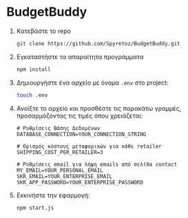 # BudgetBuddy


1. Κατεβάστε το repo
    ```bash
    git clone https://github.com/Spyretoz/BudgetBuddy.git
    ```

2. Εγκαταστήστε τα απαραίτητα προγράμματα
    ```bash
    npm install
    ```
    
3. Δημιουργήστε ένα αρχείο με όνομα `.env` στο project:
    ```bash
    touch .env
    ```

4. Ανοίξτε το αρχείο και προσθέστε τις παρακάτω γραμμές, προσαρμόζοντας τις τιμές όπου χρειάζεται:

    ```env
    # Ρυθμίσεις Βάσης Δεδομένων
    DATABASE_CONNECTION=YOUR_CONNECTION_STRING

    # Ορισμός κόστους μεταφορικών για κάθε retailer
    SHIPPING_COST_PER_RETAILER=3

    # Ρυθμίσεις email για λήψη emails από σελίδα contact
    MY_EMAIL=YOUR_PERSONAL_EMAIL
    SKR_EMAIL=YOUR_ENTERPRISE_EMAIL
    SKR_APP_PASSWORD=YOUR_ENTERPRISE_PASSWORD

5. Εκκινήστε την εφαρμογή:
    ```bash
    npm start.js
    ```
